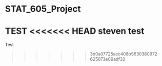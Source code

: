 # STAT_605_Project
TEST
<<<<<<< HEAD
steven test
=======
Test
>>>>>>> 3d0a07725aec408b5630380972625073e09adf32
